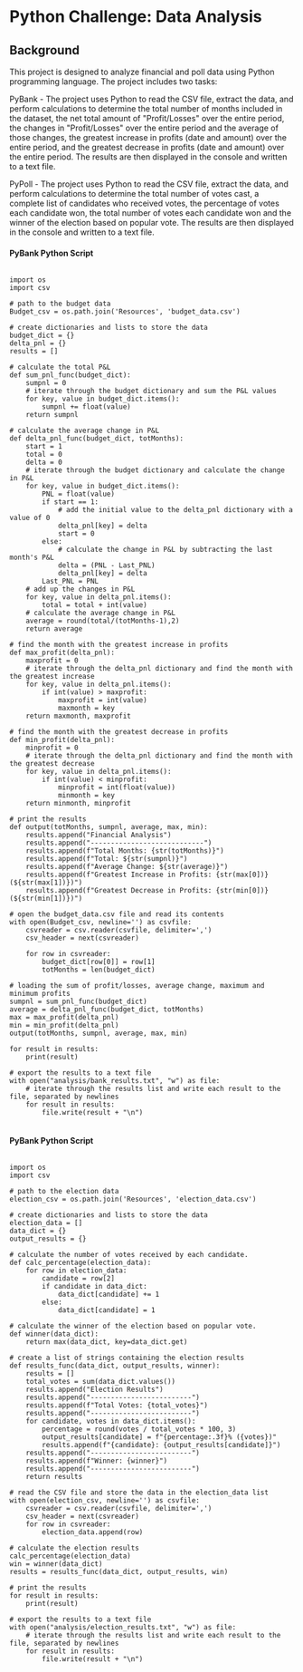 # Python Challenge: Data Analysis

## Background

This project is designed to analyze financial and poll data using Python programming language. The project includes two tasks:

PyBank - The project uses Python to read the CSV file, extract the data, and perform calculations to determine the total number of months included in the dataset, the net total amount of "Profit/Losses" over the entire period, the changes in "Profit/Losses" over the entire period and the average of those changes, the greatest increase in profits (date and amount) over the entire period, and the greatest decrease in profits (date and amount) over the entire period. The results are then displayed in the console and written to a text file.

PyPoll - The project uses Python to read the CSV file, extract the data, and perform calculations to determine the total number of votes cast, a complete list of candidates who received votes, the percentage of votes each candidate won, the total number of votes each candidate won and the winner of the election based on popular vote. The results are then displayed in the console and written to a text file.

#### PyBank Python Script 

```

import os
import csv

# path to the budget data
Budget_csv = os.path.join('Resources', 'budget_data.csv')

# create dictionaries and lists to store the data
budget_dict = {}
delta_pnl = {}
results = []

# calculate the total P&L
def sum_pnl_func(budget_dict):
    sumpnl = 0
    # iterate through the budget dictionary and sum the P&L values
    for key, value in budget_dict.items():
        sumpnl += float(value)
    return sumpnl

# calculate the average change in P&L
def delta_pnl_func(budget_dict, totMonths):
    start = 1
    total = 0
    delta = 0
    # iterate through the budget dictionary and calculate the change in P&L
    for key, value in budget_dict.items():
        PNL = float(value)
        if start == 1:
            # add the initial value to the delta_pnl dictionary with a value of 0 
            delta_pnl[key] = delta
            start = 0            
        else:
            # calculate the change in P&L by subtracting the last month's P&L
            delta = (PNL - Last_PNL)
            delta_pnl[key] = delta
        Last_PNL = PNL
    # add up the changes in P&L
    for key, value in delta_pnl.items():
        total = total + int(value)
    # calculate the average change in P&L
    average = round(total/(totMonths-1),2)
    return average

# find the month with the greatest increase in profits
def max_profit(delta_pnl):
    maxprofit = 0
    # iterate through the delta_pnl dictionary and find the month with the greatest increase
    for key, value in delta_pnl.items():
        if int(value) > maxprofit:
            maxprofit = int(value)
            maxmonth = key
    return maxmonth, maxprofit

# find the month with the greatest decrease in profits
def min_profit(delta_pnl):
    minprofit = 0
    # iterate through the delta_pnl dictionary and find the month with the greatest decrease
    for key, value in delta_pnl.items():
        if int(value) < minprofit:
            minprofit = int(float(value))
            minmonth = key
    return minmonth, minprofit

# print the results
def output(totMonths, sumpnl, average, max, min):
    results.append("Financial Analysis")
    results.append("----------------------------")
    results.append(f"Total Months: {str(totMonths)}")
    results.append(f"Total: ${str(sumpnl)}")
    results.append(f"Average Change: ${str(average)}")
    results.append(f"Greatest Increase in Profits: {str(max[0])} (${str(max[1])})")
    results.append(f"Greatest Decrease in Profits: {str(min[0])} (${str(min[1])})")

# open the budget_data.csv file and read its contents
with open(Budget_csv, newline='') as csvfile:
    csvreader = csv.reader(csvfile, delimiter=',')
    csv_header = next(csvreader)

    for row in csvreader:
        budget_dict[row[0]] = row[1]
        totMonths = len(budget_dict)

# loading the sum of profit/losses, average change, maximum and minimum profits
sumpnl = sum_pnl_func(budget_dict)
average = delta_pnl_func(budget_dict, totMonths)
max = max_profit(delta_pnl)
min = min_profit(delta_pnl)
output(totMonths, sumpnl, average, max, min)

for result in results:
    print(result)

# export the results to a text file
with open("analysis/bank_results.txt", "w") as file:
    # iterate through the results list and write each result to the file, separated by newlines
    for result in results:
        file.write(result + "\n")
        
```

#### PyBank Python Script 

```

import os
import csv

# path to the election data
election_csv = os.path.join('Resources', 'election_data.csv')

# create dictionaries and lists to store the data
election_data = []
data_dict = {}
output_results = {}

# calculate the number of votes received by each candidate.
def calc_percentage(election_data):
    for row in election_data:
        candidate = row[2]
        if candidate in data_dict:
            data_dict[candidate] += 1
        else:
            data_dict[candidate] = 1

# calculate the winner of the election based on popular vote.
def winner(data_dict):
    return max(data_dict, key=data_dict.get)

# create a list of strings containing the election results
def results_func(data_dict, output_results, winner):
    results = []
    total_votes = sum(data_dict.values())
    results.append("Election Results")
    results.append("-------------------------")
    results.append(f"Total Votes: {total_votes}")
    results.append("-------------------------")
    for candidate, votes in data_dict.items():
        percentage = round(votes / total_votes * 100, 3)
        output_results[candidate] = f"{percentage:.3f}% ({votes})"
        results.append(f"{candidate}: {output_results[candidate]}")
    results.append("-------------------------")
    results.append(f"Winner: {winner}")
    results.append("-------------------------")
    return results

# read the CSV file and store the data in the election_data list
with open(election_csv, newline='') as csvfile:
    csvreader = csv.reader(csvfile, delimiter=',')
    csv_header = next(csvreader)
    for row in csvreader:
        election_data.append(row)

# calculate the election results
calc_percentage(election_data)
win = winner(data_dict)
results = results_func(data_dict, output_results, win)

# print the results
for result in results:
    print(result)

# export the results to a text file
with open("analysis/election_results.txt", "w") as file:
    # iterate through the results list and write each result to the file, separated by newlines
    for result in results:
        file.write(result + "\n")
        
```
